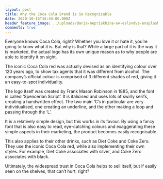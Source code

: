 ```yaml
---
layout: post
title: Why the Coca Cola Brand is So Recognisable
date: 2020-10-15T18:49:00.000Z
header_feature_image: ../uploads/daria-nepriakhina-av-eslsvdvs-unsplash.jpg
comments: true
---
```

Everyone knows Coca Cola, right? Whether you love it or hate it, you’re going to know what it is. But why is that? While a large part of it is the way it is marketed, the actual logo has its own unique reason as to why people are able to identify it on sight.

The iconic Coca Cola red was actually devised as an identifying colour over 120 years ago, to show tax agents that it was different from alcohol. The company’s official colour is comprised of 3 different shades of red, giving it an easy-to-spot individuality.

The logo itself was created by Frank Mason Robinson in 1885, and the font is called ‘Spencerian Script’. It is italicised and uses lots of swirly serifs, creating a handwritten effect. The two main ‘C’s in particular are very individualised, one creating an underline, and the other making a loop and passing through the ‘L’.

It is a relatively simple design, but this works in its favour. By using a fancy font that is also easy to read, eye-catching colours and exaggerating these simple aspects in their marketing, the product becomes easily recognisable.

This also applies to their other drinks, such as Diet Coke and Coke Zero. They use the iconic Coca Cola red, while also implementing their own styles. For example, Diet Coke associates with silver, and Coke Zero associates with black.

Ultimately, the widespread trust in Coca Cola helps to sell itself, but if easily seen on the shelves, that can’t hurt, right?